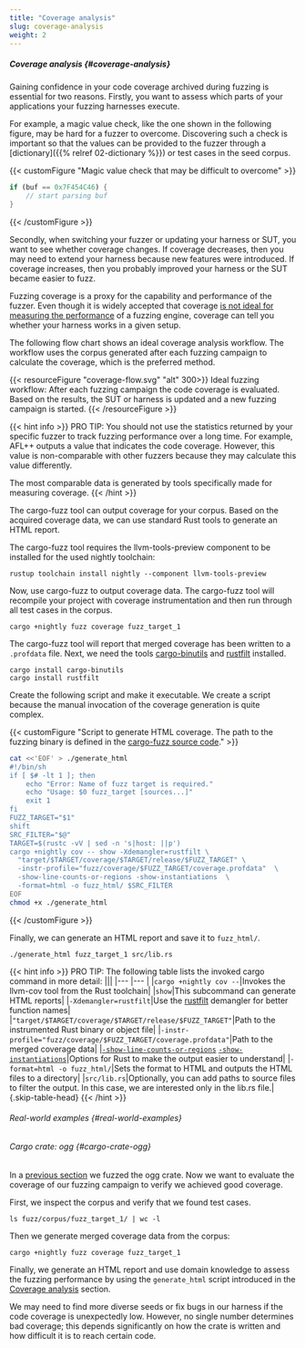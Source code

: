 ```yaml
---
title: "Coverage analysis"
slug: coverage-analysis
weight: 2
---
```



##### Coverage analysis {#coverage-analysis}

Gaining confidence in your code coverage archived during fuzzing is essential for two reasons. Firstly, you want to assess which parts of your applications your fuzzing harnesses execute.

For example, a magic value check, like the one shown in the following figure, may be hard for a fuzzer to overcome. Discovering such a check is important so that the values can be provided to the fuzzer through a [dictionary]({{% relref 02-dictionary %}}) or test cases in the seed corpus.

{{< customFigure "Magic value check that may be difficult to overcome" >}}
```Rust
if (buf == 0x7F454C46) {
    // start parsing buf
}
```
{{< /customFigure >}}

Secondly, when switching your fuzzer or updating your harness or SUT, you want to see whether coverage changes. If coverage decreases, then you may need to extend your harness because new features were introduced. If coverage increases, then you probably improved your harness or the SUT became easier to fuzz.

Fuzzing coverage is a proxy for the capability and performance of the fuzzer. Even though it is widely accepted that coverage [is not ideal for measuring the performance](https://arxiv.org/abs/1808.09700) of a fuzzing engine, coverage can tell you whether your harness works in a given setup.

The following flow chart shows an ideal coverage analysis workflow. The workflow uses the corpus generated after each fuzzing campaign to calculate the coverage, which is the preferred method. 

{{< resourceFigure "coverage-flow.svg" "alt" 300>}}
Ideal fuzzing workflow: After each fuzzing campaign the code coverage is evaluated. Based on the results, the SUT or harness is updated and a new fuzzing campaign is started.
{{< /resourceFigure >}}

{{< hint info >}}
PRO TIP: You should not use the statistics returned by your specific fuzzer to track fuzzing performance over a long time. For example, AFL++ outputs a value that indicates the code coverage. However, this value is non-comparable with other fuzzers because they may calculate this value differently.

The most comparable data is generated by tools specifically made for measuring coverage.
{{< /hint >}}

The cargo-fuzz tool can output coverage for your corpus. Based on the acquired coverage data, we can use standard Rust tools to generate an HTML report.

The cargo-fuzz tool requires the llvm-tools-preview component to be installed for the used nightly toolchain:


```shell
rustup toolchain install nightly --component llvm-tools-preview
```


Now, use cargo-fuzz to output coverage data. The cargo-fuzz tool will recompile your project with coverage instrumentation and then run through all test cases in the corpus.


```shell
cargo +nightly fuzz coverage fuzz_target_1
```


The cargo-fuzz tool will report that merged coverage has been written to a `.profdata` file. Next, we need the tools [cargo-binutils](https://github.com/rust-embedded/cargo-binutils) and [rustfilt](https://github.com/luser/rustfilt) installed.


```shell
cargo install cargo-binutils
cargo install rustfilt
```

Create the following script and make it executable. We create a script because the manual invocation of the coverage generation is quite complex.


{{< customFigure "Script to generate HTML coverage. The path to the fuzzing binary is defined in the [cargo-fuzz source code](https://github.com/rust-fuzz/cargo-fuzz/blob/c4a4d33181b36bea49e20a9639e801ae88aa59c5/src/project.rs#L289-L295)." >}}
```sh
cat <<'EOF' > ./generate_html
#!/bin/sh
if [ $# -lt 1 ]; then
    echo "Error: Name of fuzz target is required."
    echo "Usage: $0 fuzz_target [sources...]"
    exit 1
fi
FUZZ_TARGET="$1"
shift
SRC_FILTER="$@"
TARGET=$(rustc -vV | sed -n 's|host: ||p')
cargo +nightly cov -- show -Xdemangler=rustfilt \
  "target/$TARGET/coverage/$TARGET/release/$FUZZ_TARGET" \
  -instr-profile="fuzz/coverage/$FUZZ_TARGET/coverage.profdata"  \
  -show-line-counts-or-regions -show-instantiations  \
  -format=html -o fuzz_html/ $SRC_FILTER
EOF
chmod +x ./generate_html
```
{{< /customFigure >}}

Finally, we can generate an HTML report and save it to `fuzz_html/`.


```shell
./generate_html fuzz_target_1 src/lib.rs
```


{{< hint info >}}
PRO TIP: The following table lists the invoked cargo command in more detail:
|||
|--- |--- |
|`cargo +nightly cov --`|Invokes the llvm-cov tool from the Rust toolchain|
|`show`|This subcommand can generate HTML reports|
|`-Xdemangler=rustfilt`|Use the [rustfilt](https://github.com/luser/rustfilt) demangler for better function names|
|`"target/$TARGET/coverage/$TARGET/release/$FUZZ_TARGET"`|Path to the instrumented Rust binary or object file|
|`-instr-profile="fuzz/coverage/$FUZZ_TARGET/coverage.profdata"`|Path to the merged coverage data|
|[`-show-line-counts-or-regions`](https://releases.llvm.org/5.0.1/docs/CommandGuide/llvm-cov.html#cmdoption-llvm-cov-show-show-line-counts-or-regions) [`-show-instantiations`](https://releases.llvm.org/5.0.1/docs/CommandGuide/llvm-cov.html#cmdoption-llvm-cov-show-show-instantiations)|Options for Rust to make the output easier to understand|
|`-format=html -o fuzz_html/`|Sets the format to HTML and outputs the HTML files to a directory|
|`src/lib.rs`|Optionally, you can add paths to source files to filter the output. In this case, we are interested only in the lib.rs file.|
{.skip-table-head}
{{< /hint >}}

###### Real-world examples {#real-world-examples}


###### Cargo crate: ogg {#cargo-crate-ogg}

In a [previous section](#cargo-crate-ogg) we fuzzed the ogg crate. Now we want to evaluate the coverage of our fuzzing campaign to verify we achieved good coverage.

First, we inspect the corpus and verify that we found test cases.


```shell
ls fuzz/corpus/fuzz_target_1/ | wc -l
```

Then we generate merged coverage data from the corpus:
```shell
cargo +nightly fuzz coverage fuzz_target_1
```

Finally, we generate an HTML report and use domain knowledge to assess the fuzzing performance by using the `generate_html` script introduced in the [Coverage analysis](#coverage-analysis) section. 

We may need to find more diverse seeds or fix bugs in our harness if the code coverage is unexpectedly low. However, no single number determines bad coverage; this depends significantly on how the crate is written and how difficult it is to reach certain code.



